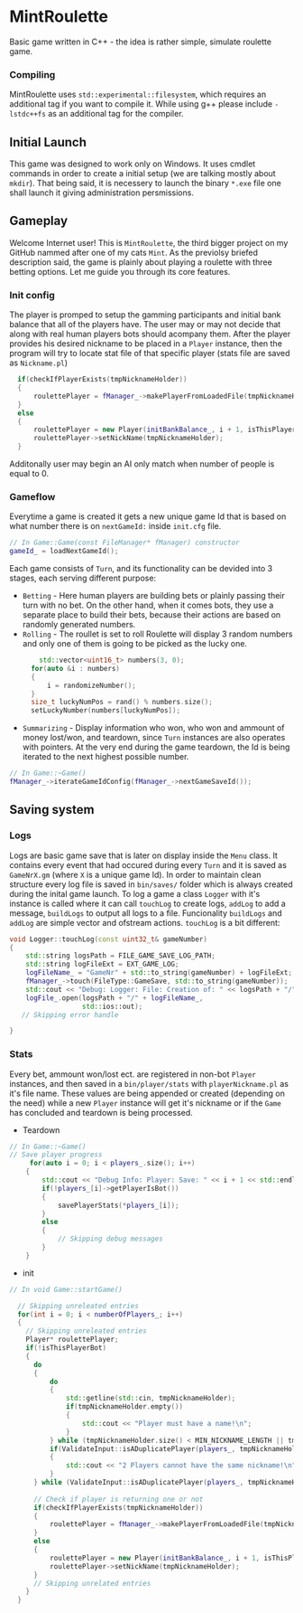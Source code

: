 # MintRoulette
Basic game written in C++ - the idea is rather simple, simulate roulette game.

### Compiling
MintRoulette uses `std::experimental::filesystem`, which requires an additional tag if you want to compile it. 
While using g++ please include `-lstdc++fs` as an additional tag for the compiler. 

## Initial Launch
This game was designed to work only on Windows. It uses cmdlet commands in order to create a initial setup (we are talking mostly about `mkdir`). That being said, it is necessery to launch the binary `*.exe` file one shall launch it giving administration persmissions. 

## Gameplay
Welcome Internet user! 
This is `MintRoulette`, the third bigger project on my GitHub nammed after one of my cats `Mint`. As the previolsy briefed description said, the game is plainly about playing a roulette with three betting options. Let me guide you through its core features.

### Init config
The player is promped to setup the gamming participants and initial bank balance that all of the players have. The user may or may not decide that along with real human players bots should acompany them. After the player provides his desired nickname to be placed in a `Player` instance, then the program will try to locate stat file of that specific player (stats file are saved as `Nickname.pl`)
```C++
  if(checkIfPlayerExists(tmpNicknameHolder))
  {
      roulettePlayer = fManager_->makePlayerFromLoadedFile(tmpNicknameHolder, i + 1, initBankBalance_);
  }
  else
  {
      roulettePlayer = new Player(initBankBalance_, i + 1, isThisPlayerBot);
      roulettePlayer->setNickName(tmpNicknameHolder);
  }
```
Additonally user may begin an AI only match when number of people is equal to 0.

### Gameflow
Everytime a game is created it gets a new unique game Id that is based on what number there is on `nextGameId:` inside `init.cfg` file.
```C++
// In Game::Game(const FileManager* fManager) constructor
gameId_ = loadNextGameId();
```
Each game consists of `Turn`, and its functionality can be devided into 3 stages, each serving different purpose:
- `Betting` - Here human players are building bets or plainly passing their turn with no bet. On the other hand, when it comes bots, they use a separate place to build their bets, because their actions are based on randomly generated numbers.
- `Rolling` - The roullet is set to roll
  Roulette will display 3 random numbers and only one of them is going to be picked as the lucky one.
  ```C++
      std::vector<uint16_t> numbers(3, 0);
    for(auto &i : numbers)
    {
        i = randomizeNumber();
    }
    size_t luckyNumPos = rand() % numbers.size();
    setLuckyNumber(numbers[luckyNumPos]);
   ```
- `Summarizing` - Display information who won, who won and ammount of money lost/won, and teardown, since `Turn` instances are also operates with pointers.
At the very end during the game teardown, the Id is being iterated to the next highest possible number.
```C++
// In Game::~Game()
fManager_->iterateGameIdConfig(fManager_->nextGameSaveId());
```
## Saving system
### Logs
Logs are basic game save that is later on display inside the `Menu` class. It contains every event that had occured during every `Turn` and it is saved as `GameNrX.gm` (where `X` is a unique game Id).
In order to maintain clean structure every log file is saved in `bin/saves/` folder which is always created during the inital game launch.
To log a game a class `Logger` with it's instance is called where it can call `touchLog` to create logs, `addLog` to add a message, `buildLogs` to output all logs to a file. Funcionality `buildLogs` and `addLog` are simple vector and ofstream actions. `touchLog` is a bit different:
```C++
void Logger::touchLog(const uint32_t& gameNumber)
{
    std::string logsPath = FILE_GAME_SAVE_LOG_PATH;
    std::string logFileExt = EXT_GAME_LOG;
    logFileName_ = "GameNr" + std::to_string(gameNumber) + logFileExt;
    fManager_->touch(FileType::GameSave, std::to_string(gameNumber));
    std::cout << "Debug: Logger: File: Creation of: " << logsPath + "/" + logFileName_ << std::endl;
    logFile_.open(logsPath + "/" + logFileName_,
                  std::ios::out);
   // Skipping error handle

}
```
### Stats
Every bet, ammount won/lost ect. are registered in non-bot `Player` instances, and then saved in a `bin/player/stats` with `playerNickname.pl` as it's file name. These values are being appended or created (depending on the need) while a new `Player` instance will get it's nickname or if the `Game` has concluded and teardown is being processed. 
- Teardown
```C++
// In Game::~Game()
// Save player progress
     for(auto i = 0; i < players_.size(); i++)
    {
        std::cout << "Debug Info: Player: Save: " << i + 1 << std::endl;
        if(!players_[i]->getPlayerIsBot())
        {
            savePlayerStats(*players_[i]);
        }
        else
        {
            // Skipping debug messages
        }
    }   
```
- init
```C++
// In void Game::startGame()

  // Skipping unreleated entries
  for(int i = 0; i < numberOfPlayers_; i++)
  {
    // Skipping unreleated entries
    Player* roulettePlayer;
    if(!isThisPlayerBot)
    {
      do
      {
          do
          {
              std::getline(std::cin, tmpNicknameHolder);
              if(tmpNicknameHolder.empty())
              {
                  std::cout << "Player must have a name!\n";
              }
          } while (tmpNicknameHolder.size() < MIN_NICKNAME_LENGTH || tmpNicknameHolder.size() > MAX_NICKNAME_LENGTH);
          if(ValidateInput::isADuplicatePlayer(players_, tmpNicknameHolder))
          {
              std::cout << "2 Players cannot have the same nickname!\n";
          }
      } while (ValidateInput::isADuplicatePlayer(players_, tmpNicknameHolder));
      
      // Check if player is returning one or not
      if(checkIfPlayerExists(tmpNicknameHolder))
      {
          roulettePlayer = fManager_->makePlayerFromLoadedFile(tmpNicknameHolder, i + 1, initBankBalance_);
      }
      else
      {
          roulettePlayer = new Player(initBankBalance_, i + 1, isThisPlayerBot);
          roulettePlayer->setNickName(tmpNicknameHolder);
      }
      // Skipping unrelated entries
    }
  }

```
<!-- TODO: Describe utilities -->
